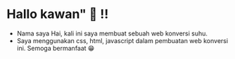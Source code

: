 # Hallo kawan" 👋 !!

- Nama saya Hai, kali ini saya membuat sebuah web konversi suhu.
- Saya menggunakan css, html, javascript dalam pembuatan web konversi ini. Semoga bermanfaat 😁

